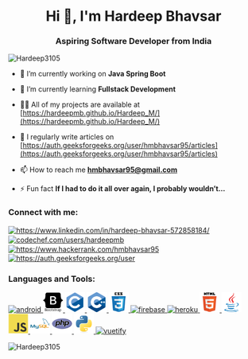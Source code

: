 <h1 align="center">Hi 👋, I'm Hardeep Bhavsar</h1>
<h3 align="center">Aspiring Software Developer from India</h3>

<p align="left"> <img src="https://komarev.com/ghpvc/?username=hardeepmb&label=Profile%20views&color=0e75b6&style=flat" alt="Hardeep3105" /> </p>

- 🔭 I’m currently working on **Java Spring Boot**

- 🌱 I’m currently learning **Fullstack Development**

- 👨‍💻 All of my projects are available at [https://hardeepmb.github.io/Hardeep_M/](https://hardeepmb.github.io/Hardeep_M/)

- 📝 I regularly write articles on [https://auth.geeksforgeeks.org/user/hmbhavsar95/articles](https://auth.geeksforgeeks.org/user/hmbhavsar95/articles)

- 📫 How to reach me **hmbhavsar95@gmail.com**

- ⚡ Fun fact **If I had to do it all over again, I probably wouldn’t…**

<h3 align="left">Connect with me:</h3>
<p align="left">
<a href="https://www.linkedin.com/in/hardeep-bhavsar-572858184/" target="blank"><img align="center" src="http://t0.gstatic.com/images?q=tbn:ANd9GcRMCA3j2A8hfLl9p5UAU5nd9lvqLlNZvqoU4xOsZ192uH4IYS6X" alt="https://www.linkedin.com/in/hardeep-bhavsar-572858184/" height="30" width="30" /></a>
<a href="codechef.com/users/hardeepmb" target="blank"><img align="center" src="https://cdn.jsdelivr.net/npm/simple-icons@3.1.0/icons/codechef.svg" alt="codechef.com/users/hardeepmb" height="30" width="40" /></a>
<a href="https://www.hackerrank.com/hmbhavsar95" target="blank"><img align="center" src="https://www.google.com/imgres?imgurl=https%3A%2F%2Fres.cloudinary.com%2Fpracticaldev%2Fimage%2Ffetch%2Fs--447V78Bi--%2Fc_imagga_scale%2Cf_auto%2Cfl_progressive%2Ch_900%2Cq_auto%2Cw_1600%2Fhttps%3A%2F%2Fdev-to-uploads.s3.amazonaws.com%2Fi%2Fnr7k1mroiod8b8fc6ijq.png&tbnid=bC7gaDTPnpcnHM&vet=12ahUKEwjk0-jisbD-AhWA03MBHVqdAMsQMygBegUIARDEAQ..i&imgrefurl=https%3A%2F%2Fdev.to%2Fkitarp29%2Fhackerrank-is-must-for-beginners-p0p&docid=Lfzb4wFLP2vJPM&w=1600&h=900&q=hackerrank&hl=en&ved=2ahUKEwjk0-jisbD-AhWA03MBHVqdAMsQMygBegUIARDEAQ" alt="https://www.hackerrank.com/hmbhavsar95" height="30" width="40" /></a>
<a href="https://auth.geeksforgeeks.org/user/https://auth.geeksforgeeks.org/user" target="blank"><img align="center" src="https://raw.githubusercontent.com/rahuldkjain/github-profile-readme-generator/neutral-icons/src/images/icons/Social/geeks-for-geeks.svg" alt="https://auth.geeksforgeeks.org/user" height="30" width="40" /></a>
</p>

<h3 align="left">Languages and Tools:</h3>
<p align="left"> <a href="https://developer.android.com" target="_blank"> <img src="http://t0.gstatic.com/images?q=tbn:ANd9GcRMCA3j2A8hfLl9p5UAU5nd9lvqLlNZvqoU4xOsZ192uH4IYS6X" alt="android" width="40" height="40"/> </a> <a href="https://getbootstrap.com" target="_blank"> <img src="https://raw.githubusercontent.com/devicons/devicon/master/icons/bootstrap/bootstrap-plain-wordmark.svg" alt="bootstrap" width="40" height="40"/> </a> <a href="https://www.cprogramming.com/" target="_blank"> <img src="https://raw.githubusercontent.com/devicons/devicon/master/icons/c/c-original.svg" alt="c" width="40" height="40"/> </a> <a href="https://www.w3schools.com/cpp/" target="_blank"> <img src="https://raw.githubusercontent.com/devicons/devicon/master/icons/cplusplus/cplusplus-original.svg" alt="cplusplus" width="40" height="40"/> </a> <a href="https://www.w3schools.com/css/" target="_blank"> <img src="https://raw.githubusercontent.com/devicons/devicon/master/icons/css3/css3-original-wordmark.svg" alt="css3" width="40" height="40"/> </a> <a href="https://firebase.google.com/" target="_blank"> <img src="https://www.vectorlogo.zone/logos/firebase/firebase-icon.svg" alt="firebase" width="40" height="40"/> </a> <a href="https://heroku.com" target="_blank"> <img src="https://www.vectorlogo.zone/logos/heroku/heroku-icon.svg" alt="heroku" width="40" height="40"/> </a> <a href="https://www.w3.org/html/" target="_blank"> <img src="https://raw.githubusercontent.com/devicons/devicon/master/icons/html5/html5-original-wordmark.svg" alt="html5" width="40" height="40"/> </a> <a href="https://www.java.com" target="_blank"> <img src="https://raw.githubusercontent.com/devicons/devicon/master/icons/java/java-original.svg" alt="java" width="40" height="40"/> </a> <a href="https://developer.mozilla.org/en-US/docs/Web/JavaScript" target="_blank"> <img src="https://raw.githubusercontent.com/devicons/devicon/master/icons/javascript/javascript-original.svg" alt="javascript" width="40" height="40"/> </a> <a href="https://www.mysql.com/" target="_blank"> <img src="https://raw.githubusercontent.com/devicons/devicon/master/icons/mysql/mysql-original-wordmark.svg" alt="mysql" width="40" height="40"/> </a> <a href="https://www.php.net" target="_blank"> <img src="https://raw.githubusercontent.com/devicons/devicon/master/icons/php/php-original.svg" alt="php" width="40" height="40"/> </a> <a href="https://www.python.org" target="_blank"> <img src="https://raw.githubusercontent.com/devicons/devicon/master/icons/python/python-original.svg" alt="python" width="40" height="40"/> </a> <a href="https://vuetifyjs.com/en/" target="_blank"> <img src="https://bestofjs.org/logos/vuetify.svg" alt="vuetify" width="40" height="40"/> </a> </p>

<p><img align="center" src="https://github-readme-stats.vercel.app/api/top-langs?username=hardeepmb&show_icons=true&locale=en&layout=compact" alt="Hardeep3105" /></p>
